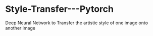# Style-Transfer---Pytorch
Deep Neural Network to Transfer the artistic style of one image onto another image
